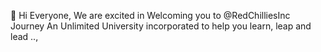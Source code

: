 👋 Hi Everyone, We are excited in Welcoming you to @RedChilliesInc Journey
An Unlimited University incorporated to help you learn, leap and lead ..,

